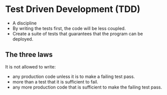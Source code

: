 # Test Driven Development (TDD)
- A discipline
- By writing the tests first, the code will be less coupled.
- Create a suite of tests that guarantees that the program can be deployed.

## The three laws
It is not allowed to write: 
- any production code unless it is to make a failing test pass.
- more than a test that it is sufficient to fail.
- any more production code that is sufficient to make the failing test pass.
